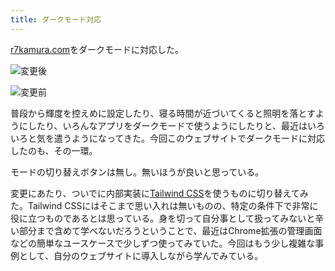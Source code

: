 ```yaml
---
title: ダークモード対応
---
```

[r7kamura.com](https://r7kamura.com/)をダークモードに対応した。

![](https://lh5.googleusercontent.com/pZz8wfD1LPNZR9_TBfKpyth9hWbD7P1cc0ZEIjxVkmpd4Dsyrf5Xh1MevH58yFxjyoyD21AhYiotCCUlFlrpc6aDWQqzYm1ZrVTUOL1MNB3VLGQ1J-55YKvNqMuE6DEN1mlaMNn4MuDEAWExpz6rJw "変更後")

![](https://lh5.googleusercontent.com/3TSmhwhqicvqdxeNhUA6KpYBWyI9o7EEGI6YO7ivTINU2rQ1MHFl6sB7lCBFRwhggCNRYw93RlxCdABWglpuDzE47BuPzoKYkQ6DuNJAiQzxiL5OCvYwkYye5fz1OR9uBpIDe9FxI-rBCNsPi2Ujkg "変更前")

普段から輝度を控えめに設定したり、寝る時間が近づいてくると照明を落とすようにしたり、いろんなアプリをダークモードで使うようにしたりと、最近はいろいろと気を遣うようになってきた。今回このウェブサイトでダークモードに対応したのも、その一環。

モードの切り替えボタンは無し。無いほうが良いと思っている。

変更にあたり、ついでに内部実装に[Tailwind CSS](https://tailwindcss.com/)を使うものに切り替えてみた。Tailwind CSSにはそこまで思い入れは無いものの、特定の条件下で非常に役に立つものであるとは思っている。身を切って自分事として扱ってみないと辛い部分まで含めて学べないだろうということで、最近はChrome拡張の管理画面などの簡単なユースケースで少しずつ使ってみていた。今回はもう少し複雑な事例として、自分のウェブサイトに導入しながら学んでみている。
